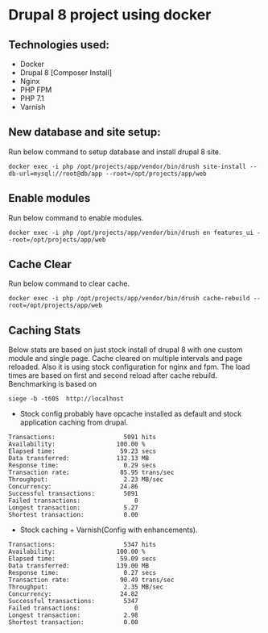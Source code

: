 # Drupal 8 project using docker

## Technologies used:
- Docker
- Drupal 8 [Composer Install]
- Nginx
- PHP FPM
- PHP 7.1
- Varnish

## New database and site setup:
Run below command to setup database and install drupal 8 site.
```
docker exec -i php /opt/projects/app/vendor/bin/drush site-install --db-url=mysql://root@db/app --root=/opt/projects/app/web
```

## Enable modules
Run below command to enable modules.
```
docker exec -i php /opt/projects/app/vendor/bin/drush en features_ui --root=/opt/projects/app/web
```

## Cache Clear
Run below command to clear cache.
```
docker exec -i php /opt/projects/app/vendor/bin/drush cache-rebuild --root=/opt/projects/app/web
```

## Caching Stats
Below stats are based on just stock install of drupal 8 with one custom module and single page.
Cache cleared on multiple intervals and page reloaded.
Also it is using stock configuration for nginx and fpm. The load times are based on first and second reload after cache rebuild.
Benchmarking is based on 
```
siege -b -t60S  http://localhost
```

- Stock config probably have opcache installed as default and stock application caching from drupal.
```
Transactions:                   5091 hits
Availability:                 100.00 %
Elapsed time:                  59.23 secs
Data transferred:             132.13 MB
Response time:                  0.29 secs
Transaction rate:              85.95 trans/sec
Throughput:                     2.23 MB/sec
Concurrency:                   24.86
Successful transactions:        5091
Failed transactions:               0
Longest transaction:            5.27
Shortest transaction:           0.00
```
    
- Stock caching + Varnish(Config with enhancements).
```
Transactions:                   5347 hits
Availability:                 100.00 %
Elapsed time:                  59.09 secs
Data transferred:             139.00 MB
Response time:                  0.27 secs
Transaction rate:              90.49 trans/sec
Throughput:                     2.35 MB/sec
Concurrency:                   24.82
Successful transactions:        5347
Failed transactions:               0
Longest transaction:            2.98
Shortest transaction:           0.00
```





